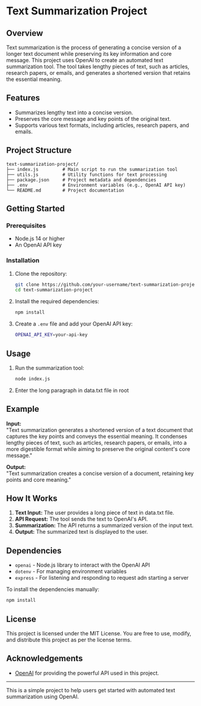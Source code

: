 # Text Summarization Project

## Overview
Text summarization is the process of generating a concise version of a longer text document while preserving its key information and core message. This project uses OpenAI to create an automated text summarization tool. The tool takes lengthy pieces of text, such as articles, research papers, or emails, and generates a shortened version that retains the essential meaning.

## Features
- Summarizes lengthy text into a concise version.
- Preserves the core message and key points of the original text.
- Supports various text formats, including articles, research papers, and emails.

## Project Structure
```
text-summarization-project/
├── index.js         # Main script to run the summarization tool
├── utils.js         # Utility functions for text processing
├── package.json     # Project metadata and dependencies
├── .env             # Environment variables (e.g., OpenAI API key)
└── README.md        # Project documentation
```

## Getting Started
### Prerequisites
- Node.js 14 or higher
- An OpenAI API key

### Installation
1. Clone the repository:
   ```bash
   git clone https://github.com/your-username/text-summarization-project.git
   cd text-summarization-project
   ```
2. Install the required dependencies:
   ```bash
   npm install
   ```
3. Create a `.env` file and add your OpenAI API key:
   ```bash
   OPENAI_API_KEY=your-api-key
   ```

## Usage
1. Run the summarization tool:
   ```bash
   node index.js
   ```
2. Enter the long paragraph in data.txt file in root

## Example
**Input:**  
"Text summarization generates a shortened version of a text document that captures the key points and conveys the essential meaning. It condenses lengthy pieces of text, such as articles, research papers, or emails, into a more digestible format while aiming to preserve the original content's core message."

**Output:**  
"Text summarization creates a concise version of a document, retaining key points and core meaning."

## How It Works
1. **Text Input:** The user provides a long piece of text in data.txt file.
2. **API Request:** The tool sends the text to OpenAI's API.
3. **Summarization:** The API returns a summarized version of the input text.
4. **Output:** The summarized text is displayed to the user.

## Dependencies
- `openai` - Node.js library to interact with the OpenAI API
- `dotenv` - For managing environment variables
- `express` - For listening and responding to request adn starting a server

To install the dependencies manually:
```bash
npm install
```

## License
This project is licensed under the MIT License. You are free to use, modify, and distribute this project as per the license terms.

## Acknowledgements
- [OpenAI](https://openai.com/) for providing the powerful API used in this project.

---
This is a simple project to help users get started with automated text summarization using OpenAI.

